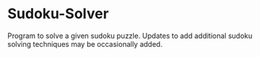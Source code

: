 # Sudoku-Solver
Program to solve a given sudoku puzzle. Updates to add additional sudoku solving techniques may be occasionally added. 
